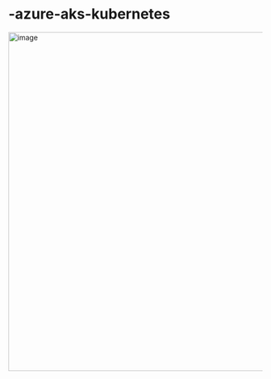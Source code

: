 # -azure-aks-kubernetes

<img width="671" alt="image" src="https://user-images.githubusercontent.com/26162869/187046438-b701e5aa-7187-4953-80c2-1017eab0d6a8.png">
